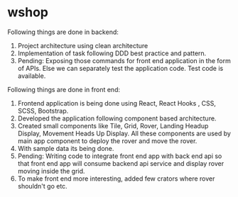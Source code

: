 # wshop

Following things are done in backend:
1) Project architecture using clean architecture
2) Implementation of task following DDD best practice and pattern.
3) Pending: Exposing those commands for front end application in the form of APIs. 
Else we can separately test the application code. Test code is available.

Following things are done in front end:
1) Frontend application is being done using React, React Hooks , CSS, SCSS, Bootstrap.
2) Developed the application following component based architecture.
3) Created small components like Tile, Grid, Rover, Landing Headup Display, Movement Heads Up Display. 
All these components are used by main app component to deploy the rover and move the rover.
4) With sample data its being done.
5) Pending: Writing code to integrate front end app with back end api so that front end app will consume backend api service 
and display rover moving inside the grid.
6) To make front end more interesting, added few crators where rover shouldn't go etc.